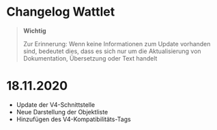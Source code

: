 # Changelog Wattlet

>**Wichtig**
>
>Zur Erinnerung: Wenn keine Informationen zum Update vorhanden sind, bedeutet dies, dass es sich nur um die Aktualisierung von Dokumentation, Übersetzung oder Text handelt

# 18.11.2020

- Update der V4-Schnittstelle
- Neue Darstellung der Objektliste
- Hinzufügen des V4-Kompatibilitäts-Tags
